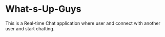 # What-s-Up-Guys
This is a Real-time Chat application where user and connect with another user and start chatting. 
